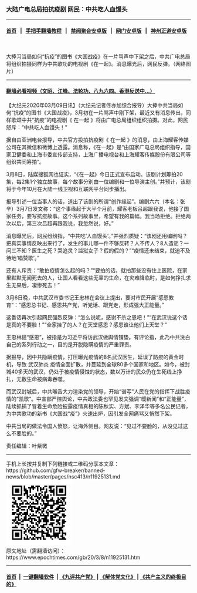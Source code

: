 ### 大陆广电总局拍抗疫剧 网民：中共吃人血馒头
------------------------

#### [首页](https://github.com/gfw-breaker/banned-news/blob/master/README.md) &nbsp;&nbsp;|&nbsp;&nbsp; [手把手翻墙教程](https://github.com/gfw-breaker/guides/wiki) &nbsp;&nbsp;|&nbsp;&nbsp; [禁闻聚合安卓版](https://github.com/gfw-breaker/bn-android) &nbsp;&nbsp;|&nbsp;&nbsp; [网门安卓版](https://github.com/oGate2/oGate) &nbsp;&nbsp;|&nbsp;&nbsp; [神州正道安卓版](https://github.com/SzzdOgate/update) 



<div><img alt="" class="aligncenter wp-post-image" src="https://i.epochtimes.com/assets/uploads/2020/03/zai-yiqi-600x400.jpg"/>
<div class="red16 caption">
 <p>
  大捧习当局如何“抗疫”的图书《大国战疫》在一片骂声中下架之后，中共广电总局将组织拍摄同样为中共歌功的电视剧《在一起》。消息曝光后，网民反弹。（网络图片）
 </p>
</div>
</div><hr/>

#### [翻墙必看视频（文昭、江峰、法轮功、八九六四、香港反送中...）](https://github.com/gfw-breaker/banned-news/blob/master/pages/link3.md)

<div><p>
 【大纪元2020年03月09日讯】（大纪元记者佟亦加综合报导）大捧中共当局如何“抗疫”的图书《大国战疫》，3月初在一片骂声中刚下架，最近又有消息传出，同样歌颂中共“抗疫”的电视剧《
 <ok href="https://www.epochtimes.com/gb/tag/%E5%9C%A8%E4%B8%80%E8%B5%B7.html">
  在一起
 </ok>
 》将由广电总局组织组织拍摄。对此，网民怒斥：“中共吃人血馒头！”
</p>
<p>
 据自由亚洲电台报导，中共官方投拍抗疫剧《
 <ok href="https://www.epochtimes.com/gb/tag/%E5%9C%A8%E4%B8%80%E8%B5%B7.html">
  在一起
 </ok>
 》的消息，由上海耀客传媒公司在其微信和微博上透露。消息称，《在一起》是“由国家广电总局组织指导，国家卫健委和上海市委宣传部支持，上海广播电视台和上海耀客传媒股份有限公司等组织共同筹拍”。
</p>
<p>
 3月8日，陆媒搜狐网也证实，“《在一起》今日正式宣布启动。该剧计划筹拍20集，每2集1个独立故事，每个故事分别由一位编剧和一位导演主创。”并预计，该剧将于今年10月在大陆一线卫视和互联网平台同步播出。
</p>
<p>
 报导引述一位当事人的话，道出了该剧的所谓“创作缘起”。编剧六六（本名：张辛）3月7日发文称：“这个事缘起于大半个月前，耀客老板吕超跟我说，他接了国家任务，要写抗疫故事。这个系列故事里，希望有我的篇幅。我当场拒绝。拒绝两次以后，第三次吕超再跟我说，我忽然说，好。”
</p>
<p>
 消息曝光后，网民纷纷指，“中共吃‘人血馒头’。”并强烈质疑：“该剧还用编剧吗？把真实事情反映出来行了，发生的事儿哪一件不够反转？人不传人？8人造谣？一问三不知？医生之死？哭追灵？监狱女子？假的假的？”“疫情还未结束，就迫不及待地‘唱赞歌’。”
</p>
<p>
 还有人斥责：“敢拍疫情怎么起的吗？”“要拍的话，就拍那些没有住上医院，在家里默默无闻死去的人，让国人看看这些无辜的生命，在灾难降临时，是如何挣扎求生无果后，凄惨死去！”
</p>
<p>
 3月6日晚，中共武汉市委书记王忠林在会议上提出，要对市民开展“感恩教育”：“感恩总书记、感恩共产党，听党话、跟党走，形成强大正能量。”
</p>
<p>
 这番话再次引起网民强烈反弹：“怎么说呢，感谢不杀之恩吧！”“在武汉说这个话是真的不要脸！”“全家挂了的人？在天堂感恩？感恩谁让他们上天堂？”
</p>
<p>
 王忠林提“感恩”，被指是为习近平将访武汉做舆情铺垫。有评论指，此乃中共洗白自己的系列行动之一，目的是开脱隐瞒疫情的严重罪责。
</p>
<p>
 据报导，因中共隐瞒疫情，打压曝光疫情的8名武汉医生，延误了防疫的黄金时机，导致
 <ok href="https://www.epochtimes.com/gb/tag/%E6%AD%A6%E6%B1%89%E8%82%BA%E7%82%8E.html">
  武汉肺炎
 </ok>
 疫情全面扩散，并蔓延到全球80多个国家和地区。如今，被封城40多天的武汉，仍处于被疫情侵蚀的状态，数以万计的民众仍在生死线上挣扎，无数生命被病毒吞噬。
</p>
<p>
 而武汉封城后，中共喉舌大力渲染党的领导，开始“谱写”人民在党的指挥下战胜疫情的“凯歌”。中宣部严控舆论，中共政法委也罕见发文强调“暖新闻”和“正能量”，陆续抓捕了冒着生命危险披露疫情真相的陈秋实、方斌、李泽华等多名公民记者，为中共歌功的新书《大国战“疫”》火速出炉，因引发全网痛骂又悄然下架。
</p>
<p>
 中共当局的做法令国人愤怒，让海外侧目。网友说：“见过不要脸的，从没见过这么不要脸的。”
</p>
<p>
 责任编辑：叶紫微
</p>
</div>
<hr/>
手机上长按并复制下列链接或二维码分享本文章：<br/>
https://github.com/gfw-breaker/banned-news/blob/master/pages/nsc413/n11925131.md <br/>
<a href='https://github.com/gfw-breaker/banned-news/blob/master/pages/nsc413/n11925131.md'><img src='https://github.com/gfw-breaker/banned-news/blob/master/pages/nsc413/n11925131.md.png'/></a> <br/>
原文地址（需翻墙访问）：https://www.epochtimes.com/gb/20/3/8/n11925131.htm


------------------------
#### [首页](https://github.com/gfw-breaker/banned-news/blob/master/README.md) &nbsp;|&nbsp; [一键翻墙软件](https://github.com/gfw-breaker/nogfw/blob/master/README.md) &nbsp;| [《九评共产党》](https://github.com/gfw-breaker/9ping.md/blob/master/README.md#九评之一评共产党是什么) | [《解体党文化》](https://github.com/gfw-breaker/jtdwh.md/blob/master/README.md) | [《共产主义的终极目的》](https://github.com/gfw-breaker/gczydzjmd.md/blob/master/README.md)


<img src='http://gfw-breaker.win/banned-news/pages/nsc413/n11925131.md' width='0px' height='0px'/>